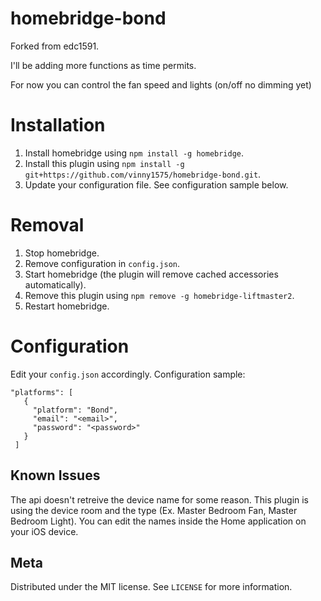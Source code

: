 # homebridge-bond

Forked from edc1591.

I'll be adding more functions as time permits.

For now you can control the fan speed and lights (on/off no dimming yet)

# Installation
1. Install homebridge using `npm install -g homebridge`.
2. Install this plugin using `npm install -g git+https://github.com/vinny1575/homebridge-bond.git`.
3. Update your configuration file. See configuration sample below.

# Removal
1. Stop homebridge.
2. Remove configuration in `config.json`.
3. Start homebridge (the plugin will remove cached accessories automatically).
4. Remove this plugin using `npm remove -g homebridge-liftmaster2`.
5. Restart homebridge.

# Configuration
Edit your `config.json` accordingly. Configuration sample:
 ```
"platforms": [
    {
      "platform": "Bond",
      "email": "<email>",
      "password": "<password>"
    }
  ]
```
## Known Issues

The api doesn't retreive the device name for some reason. This plugin is using the device room and the type (Ex. Master Bedroom Fan, Master Bedroom Light). You can edit the names inside the Home application on your iOS device.

## Meta

Distributed under the MIT license. See ``LICENSE`` for more information.

[license-image]: https://img.shields.io/badge/License-MIT-blue.svg
[license-url]: LICENSE
